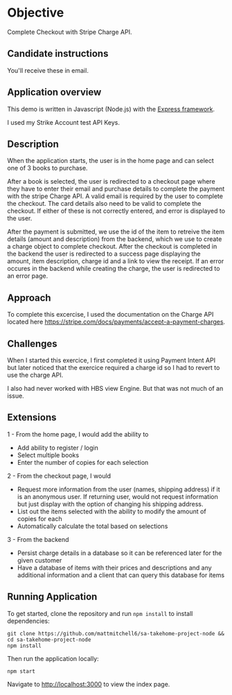 # Objective

Complete Checkout with Stripe Charge API.

## Candidate instructions

You'll receive these in email.

## Application overview

This demo is written in Javascript (Node.js) with the [Express framework](https://expressjs.com/).

I used my Strike Account test API Keys.

## Description

When the application starts, the user is in the home page and can select one of 3 books to purchase.

After a book is selected, the user is redirected to a checkout page where they have to enter their email and purchase details to complete the payment with the stripe Charge API. A valid email is required by the user to complete the checkout. The card details also need to be valid to complete the checkout. If either of these is not correctly entered, and error is displayed to the user.

After the payment is submitted, we use the id of the item to retreive the item details (amount and description) from the backend, which we use to create a charge object to complete checkout. After the checkout is completed in the backend the user is redirected to a success page displaying the amount, item description, charge id and a link to view the receipt. If an error occures in the backend while creating the charge, the user is redirected to an error page.

## Approach

To complete this excercise, I used the documentation on the Charge API located here https://stripe.com/docs/payments/accept-a-payment-charges.

## Challenges

When I started this exercice, I first completed it using Payment Intent API but later noticed that the exercice required a charge id so I had to revert to use the charge API.

I also had never worked with HBS view Engine. But that was not much of an issue.

## Extensions

1 - From the home page, I would add the ability to

- Add ability to register / login
- Select multiple books
- Enter the number of copies for each selection

2 - From the checkout page, I would

- Request more information from the user (names, shipping address) if it is an anonymous user. If returning user, would not request information but just display with the option of changing his shipping address.
- List out the items selected with the ability to modify the amount of copies for each
- Automatically calculate the total based on selections

3 - From the backend

- Persist charge details in a database so it can be referenced later for the given customer
- Have a database of items with their prices and descriptions and any additional information and a client that can query this database for items

## Running Application

To get started, clone the repository and run `npm install` to install dependencies:

```
git clone https://github.com/mattmitchell6/sa-takehome-project-node && cd sa-takehome-project-node
npm install
```

Then run the application locally:

```
npm start
```

Navigate to [http://localhost:3000](http://localhost:3000) to view the index page.
